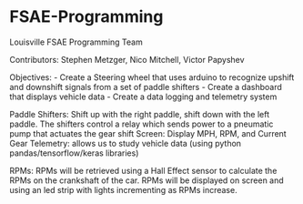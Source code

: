 # FSAE-Programming
Louisville FSAE Programming Team

Contributors: Stephen Metzger, Nico Mitchell, Victor Papyshev

Objectives:
    -    Create a Steering wheel that uses arduino to recognize upshift and downshift signals from a set of paddle shifters
    -    Create a dashboard that displays vehicle data
    -    Create a data logging and telemetry system
    
    

Paddle Shifters:
  Shift up with the right paddle, shift down with the left paddle. The shifters control a relay which sends power to a pneumatic pump that    actuates the gear shift
Screen:
  Display MPH, RPM, and Current Gear
 Telemetry:
  allows us to study vehicle data (using python pandas/tensorflow/keras libraries)
  
 RPMs:
  RPMs will be retrieved using a Hall Effect sensor to calculate the RPMs on the crankshaft of the car.
  RPMs will be displayed on screen and using an led strip with lights incrementing as RPMs increase.

